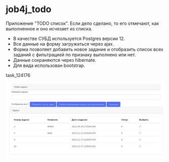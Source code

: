 # job4j_todo
Приложение "TODO список".
Если дело сделано, то его отмечают, как выполненное и оно исчезает из списка.

- В качестве СУБД используется Postgres версии 12.
- Все данные на форму загружаться через ajax.
- Форма позволяет добавить новое задание и отобразить список всех заданий с фильтрацией по признаку выполнено или нет.
- Данные сохраняются через hibernate.
- Для вида использован bootstrap.

task_124176

![alt text](src/main/resources/todo.png "Приложение")